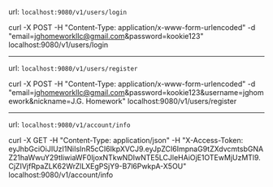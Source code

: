 url: `localhost:9080/v1/users/login`

curl -X POST -H "Content-Type: application/x-www-form-urlencoded" -d "email=jghomeworkllc@gmail.com&password=kookie123" localhost:9080/v1/users/login 

---

url: `localhost:9080/v1/users/register`

curl -X POST -H "Content-Type: application/x-www-form-urlencoded" -d "email=jghomeworkllc@gmail.com&password=kookie123&username=jghomework&nickname=J.G. Homework" localhost:9080/v1/users/register 


---


url: `localhost:9080/v1/account/info`

curl -X GET -H "Content-Type: application/json" -H "X-Access-Token: eyJhbGciOiJIUzI1NiIsInR5cCI6IkpXVCJ9.eyJpZCI6ImpnaG9tZXdvcmtsbGNAZ21haWwuY29tIiwiaWF0IjoxNTkwNDIwNTE5LCJleHAiOjE1OTEwMjUzMTl9.CjZIVjfRpaZLK62WrZlLXEgPSjY9-B7l6PwkpA-X5OU" localhost:9080/v1/account/info
